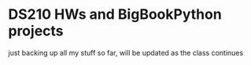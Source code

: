 # DS210 HWs and BigBookPython projects
just backing up all my stuff so far, will be updated as the class continues
